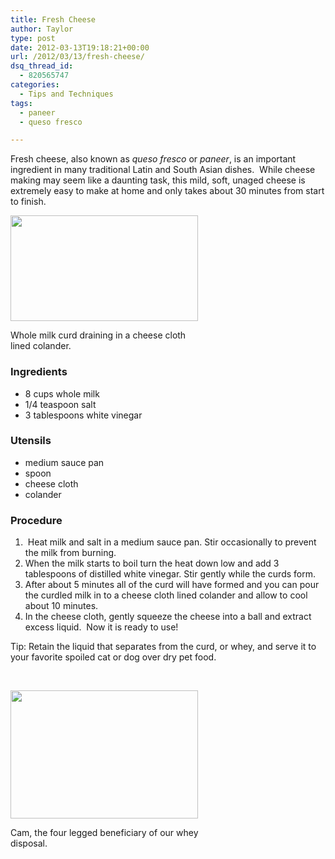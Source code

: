 ```yaml
---
title: Fresh Cheese
author: Taylor
type: post
date: 2012-03-13T19:18:21+00:00
url: /2012/03/13/fresh-cheese/
dsq_thread_id:
  - 820565747
categories:
  - Tips and Techniques
tags:
  - paneer
  - queso fresco

---
```

Fresh cheese, also known as _queso fresco_ or _paneer_, is an important ingredient in many traditional Latin and South Asian dishes.  While cheese making may seem like a daunting task, this mild, soft, unaged cheese is extremely easy to make at home and only takes about 30 minutes from start to finish.

<div id="attachment_33" style="width: 310px" class="wp-caption alignright">
  <a href="{{% mediaroot %}}uploads/2012/03/P3128206.jpg" rel="lightbox[32]"><img class="size-medium wp-image-33  " title="Fresh Curd" src="{{% mediaroot %}}uploads/2012/03/P3128206-300x169.jpg" alt="" width="300" height="169" srcset="{{% mediaroot %}}uploads/2012/03/P3128206-300x169.jpg 300w, {{% mediaroot %}}uploads/2012/03/P3128206-1024x577.jpg 1024w, {{% mediaroot %}}uploads/2012/03/P3128206-500x281.jpg 500w" sizes="(max-width: 300px) 100vw, 300px" /></a>
  
  <p class="wp-caption-text">
    Whole milk curd draining in a cheese cloth lined colander.
  </p>
</div>

### Ingredients

  * 8 cups whole milk
  * 1/4 teaspoon salt
  * 3 tablespoons white vinegar

### Utensils

  * medium sauce pan
  * spoon
  * cheese cloth
  * colander

### Procedure

  1.  Heat milk and salt in a medium sauce pan. Stir occasionally to prevent the milk from burning.
  2. When the milk starts to boil turn the heat down low and add 3 tablespoons of distilled white vinegar. Stir gently while the curds form.
  3. After about 5 minutes all of the curd will have formed and you can pour the curdled milk in to a cheese cloth lined colander and allow to cool about 10 minutes.
  4. In the cheese cloth, gently squeeze the cheese into a ball and extract excess liquid.  Now it is ready to use!

Tip: Retain the liquid that separates from the curd, or whey, and serve it to your favorite spoiled cat or dog over dry pet food.

&nbsp;

<div id="attachment_86" style="width: 310px" class="wp-caption aligncenter">
  <a href="{{% mediaroot %}}uploads/2012/03/P31382602.jpg" rel="lightbox[32]"><img class="size-medium wp-image-86 " title="Cam-a-ron" src="{{% mediaroot %}}uploads/2012/03/P31382602-300x205.jpg" alt="" width="300" height="205" srcset="{{% mediaroot %}}uploads/2012/03/P31382602-300x205.jpg 300w, {{% mediaroot %}}uploads/2012/03/P31382602-1024x701.jpg 1024w, {{% mediaroot %}}uploads/2012/03/P31382602-438x300.jpg 438w" sizes="(max-width: 300px) 100vw, 300px" /></a>
  
  <p class="wp-caption-text">
    Cam, the four legged beneficiary of our whey disposal.
  </p>
</div>